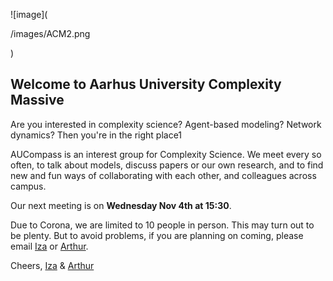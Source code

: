 ![image]( <p>/images/ACM2.png</p>)

## Welcome to Aarhus University Complexity Massive

Are you interested in complexity science? Agent-based modeling? Network dynamics? Then you're in the right place1

AUCompass is an interest group for Complexity Science. We meet every so often, to talk about models, discuss papers or our own research, and to find new and fun ways of collaborating with each other, and colleagues across campus. 

Our next meeting is on **Wednesday Nov 4th at 15:30**. 

Due to Corona, we are limited to 10 people in person. This may turn out to be plenty. But to avoid problems, if you are planning on coming, please email [Iza](iromanowska@aias.au.dk) or [Arthur](arthur@mgmt.au.dk).

Cheers,
[Iza](https://aias.au.dk/aias-fellows/iza-romanowska/) & [Arthur](https://pure.au.dk/portal/da/persons/hermes-arthur-hjorth(b6da5c3f-dc2f-4376-a964-cec167d512e6).html)

